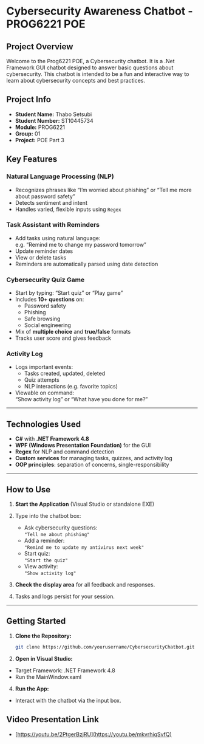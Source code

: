 # Cybersecurity Awareness Chatbot - PROG6221 POE

##  Project Overview

Welcome to the Prog6221 POE, a Cybersecurity chatbot. It is a .Net Framework GUI chatbot designed to answer basic questions about cybersecurity.
This chatbot is intended to be a fun and interactive way to learn about cybersecurity concepts and best practices.

## Project Info
- **Student Name:** Thabo Setsubi
- **Student Number:** ST10445734
- **Module:** PROG6221
- **Group:** 01
- **Project:** POE Part 3

##  Key Features

###  Natural Language Processing (NLP)
- Recognizes phrases like “I’m worried about phishing” or “Tell me more about password safety”
- Detects sentiment and intent
- Handles varied, flexible inputs using `Regex`

###  Task Assistant with Reminders
- Add tasks using natural language:  
  e.g. “Remind me to change my password tomorrow”
- Update reminder dates
- View or delete tasks
- Reminders are automatically parsed using date detection

###  Cybersecurity Quiz Game
- Start by typing: “Start quiz” or “Play game”
- Includes **10+ questions** on:
  - Password safety
  - Phishing
  - Safe browsing
  - Social engineering
- Mix of **multiple choice** and **true/false** formats
- Tracks user score and gives feedback

###  Activity Log
- Logs important events:
  - Tasks created, updated, deleted
  - Quiz attempts
  - NLP interactions (e.g. favorite topics)
- Viewable on command:  
  “Show activity log” or “What have you done for me?”

---

## Technologies Used

- **C#** with **.NET Framework 4.8**
- **WPF (Windows Presentation Foundation)** for the GUI
- **Regex** for NLP and command detection
- **Custom services** for managing tasks, quizzes, and activity log
- **OOP principles**: separation of concerns, single-responsibility

---

## How to Use

1. **Start the Application** (Visual Studio or standalone EXE)
2. Type into the chatbot box:
   - Ask cybersecurity questions:  
     `"Tell me about phishing"`
   - Add a reminder:  
     `"Remind me to update my antivirus next week"`
   - Start quiz:  
     `"Start the quiz"`
   - View activity:  
     `"Show activity log"`

3. **Check the display area** for all feedback and responses.
4. Tasks and logs persist for your session.

---
## Getting Started

1. **Clone the Repository:**
   ```bash
   git clone https://github.com/yourusername/CybersecurityChatbot.git
2. **Open in Visual Studio:**
  - Target Framework: .NET Framework 4.8
  - Run the MainWindow.xaml

4. **Run the App:**
  - Interact with the chatbot via the input box.




## Video Presentation Link
- [https://youtu.be/2PtgerBzjRU](https://youtu.be/mkvrhiqSvfQ)
